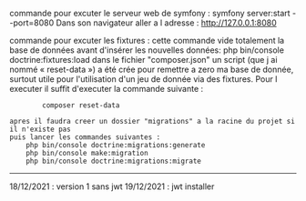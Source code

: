 commande pour excuter le serveur web de symfony :
    symfony server:start --port=8080
    Dans son navigateur aller a l adresse : http://127.0.0.1:8080

commande pour excuter les fixtures :
    cette commande vide totalement la base de données avant d'insérer les nouvelles données:
        php bin/console doctrine:fixtures:load
dans le fichier "composer.json" un script (que j ai nommé « reset-data ») a été crée pour remettre a zero ma base de donnée, surtout utile pour l'utilisation d'un jeu de donnée via des fixtures. Pour l executer il suffit d'executer la commande suivante :
            
            composer reset-data
  
    apres il faudra creer un dossier "migrations" a la racine du projet si il n'existe pas
    puis lancer les commandes suivantes :
        php bin/console doctrine:migrations:generate
        php bin/console make:migration
        php bin/console doctrine:migrations:migrate

----------------------------
18/12/2021 : version 1 sans jwt
19/12/2021 : jwt installer